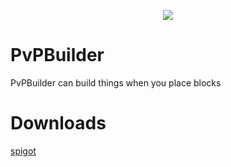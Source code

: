 <p align="center">
<img src="https://i.imgur.com/yVogkps.png">
</p>

# PvPBuilder
PvPBuilder can build things when you place blocks

# Downloads
[spigot](https://www.spigotmc.org/resources/pvpbuilder.61035/)
